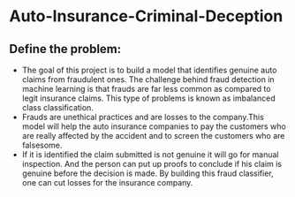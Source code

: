 # Auto-Insurance-Criminal-Deception

## Define the problem:
* The goal of this project is to build a model that identifies genuine auto claims from fraudulent ones. The challenge behind fraud detection in machine learning is that frauds are far less common as compared to legit insurance claims. This type of problems is known as imbalanced class classification.
* Frauds are unethical practices and are losses to the company.This model will help the auto insurance companies to pay the customers who are really affected by the accident and to screen the customers who are falsesome.
* If it is identified the claim submitted is not genuine it will go for manual inspection. And the person can put up proofs to conclude if his claim is genuine before the decision is made. By building this fraud classifier, one can cut losses for the insurance company.
